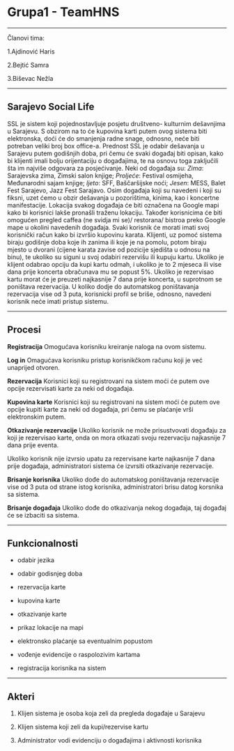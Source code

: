 # Grupa1 - TeamHNS
---
Članovi tima:

1.Ajdinović Haris

2.Bejtić Samra

3.Biševac Nežla

---
## Sarajevo Social Life

SSL je sistem koji pojednostavljuje posjetu društveno- kulturnim dešavnjima u Sarajevu. S obzirom na to će kupovina karti putem ovog sistema biti elektronska, doći će do smanjenja radne snage, odnosno, neće biti potreban veliki broj box office-a. Prednost SSL je odabir dešavanja u Sarajevu putem godišnjih doba, pri čemu će svaki događaj biti opisan, kako bi klijenti imali bolju orijentaciju o događajima, te na osnovu toga zaključili šta im najviše odgovara za posjećivanje. Neki od događaja su: 
*Zima*: Sarajevska zima, Zimski salon knjige; 
*Proljeće*: Festival osmijeha, Međunarodni sajam knjige;
*ljeto*: SFF, Baščaršijske noći; 
*Jesen*: MESS, Balet Fest Sarajevo, Jazz Fest Sarajavo. 
Osim događaja koji su navedeni i koji su fiksni, uzet ćemo u obzir dešavanja u pozorištima, kinima, kao i koncertne manifestacije. 
Lokacija svakog događaja će biti označena na Google mapi kako bi korisnici lakše pronašli traženu lokaciju.
Također korisnicima će biti omogućen pregled caffea (ne svidja mi se)/ restorana/ bistroa preko Google mape u okolini navedenih događaja.
Svaki korisnik će morati imati svoj korisnički račun kako bi izvršio kupovinu karata.
Klijenti, uz pomoć sistema biraju godišnje doba koje ih zanima ili koje je na pomolu, potom biraju mjesto u dvorani (cijene karata zavise od pozicije sjedišta u odnosu na binu), te ukoliko su siguni u svoj odabiri rezervišu ili kupuju kartu. Ukoliko je klijent odabrao opciju da kupi kartu odmah, i ukoliko je to 2 mjeseca ili vise dana prije koncerta obračunava mu se popust 5%. Ukoliko je rezervisao kartu morat će je preuzeti najkasnije 7 dana prije koncerta, u suprotnom se poništava rezervacija. U koliko dodje do automatskog poništavanja rezervacija vise od 3 puta, korisnicki profil se briše, odnosno, navedeni korisnik neće imati pristup sistemu.

---
## Procesi


**Registracija**
Omogućava korisniku kreiranje naloga na ovom sistemu.

**Log in**
Omagućava korisniku pristup korisnikčkom računu koji je već unaprijed otvoren.

**Rezervacija**
Korisnici koji su registrovani na sistem moći će putem ove opcije rezervisati karte za neki od događaja.

**Kupovina karte**
Korisnici koji su registrovani na sistem moći će putem ove opcije kupiti karte za neki od događaja, pri čemu se plaćanje vrši elektronskim putem.

**Otkazivanje rezervacije**
Ukoliko korisnik ne može prisustvovati događaju za koji je rezervisao karte, onda on mora otkazati svoju rezervaciju najkasnije 7 dana prije eventa.

Ukoliko korisnik nije izvrsio upatu za rezervisane karte najkasnije 7 dana prije događaja, administratori sistema će izvrsiti otkazivanje rezervacije.


**Brisanje korisnika**
Ukoliko dođe do automatskog poništavanja rezervacije vise od 3 puta od strane istog korisnika, administratori brisu datog korsnika sa sistema.

**Brisanje događaja**
Ukoliko dođe do otkazivanja nekog događaja, taj događaj će se izbaciti sa sistema.

---

## Funkcionalnosti

* odabir jezika

* odabir godisnjeg doba

* rezervacija karte

* kupovina karte

* otkazivanje karte

* prikaz lokacije na mapi

* elektronsko plaćanje sa eventualnim popustom

* vođenje evidencije o raspolozivim kartama

* registracija korisnika na sistem

---

## Akteri

1. Klijen sistema je osoba koja zeli da pregleda događaje u Sarajevu

2. Klijen sistema koji zeli da kupi/rezervise kartu

3. Administrator vodi evidenciju o događajima i aktivnosti korisnika





